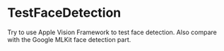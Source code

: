# TestFaceDetection

Try to use Apple Vision Framework to test face detection.
Also compare with the Google MLKit face detection part. 
